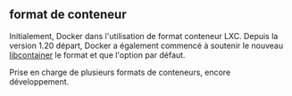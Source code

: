 ## format de conteneur

Initialement, Docker dans l'utilisation de format conteneur LXC. Depuis la version 1.20 départ, Docker a également commencé à soutenir 
le nouveau [libcontainer](https://github.com/docker/libcontainer) le format et que l'option par défaut.

Prise en charge de plusieurs formats de conteneurs, encore développement.
